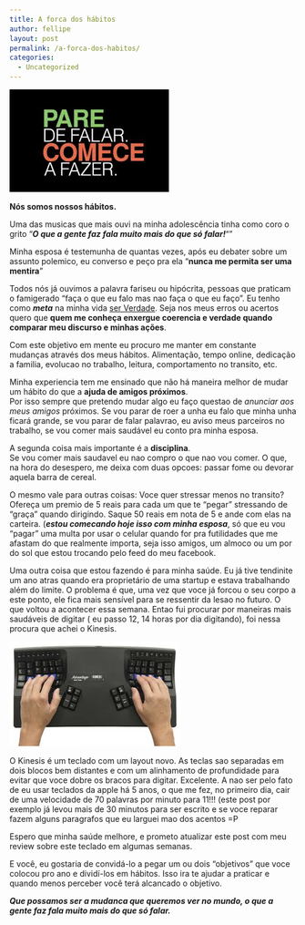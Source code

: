 ```yaml
---
title: A forca dos hábitos
author: fellipe
layout: post
permalink: /a-forca-dos-habitos/
categories:
  - Uncategorized
---
```

[<img class="size-full wp-image-135 aligncenter" alt="pare de falar" src="/img/posts//2014/02/pare-de-falar.jpg" width="280" height="180" />][1]

**Nós somos nossos hábitos.**

Uma das musicas que mais ouvi na minha adolescência tinha como coro o grito &#8220;***O que a gente faz fala muito mais do que só falar!***&#8220;&#8221;

Minha esposa é testemunha de quantas vezes, após eu debater sobre um assunto polemico, eu converso e peço pra ela &#8220;**nunca me permita ser uma mentira**&#8221;

Todos nós já ouvimos a palavra fariseu ou hipócrita, pessoas que praticam o famigerado &#8220;faça o que eu falo mas nao faça o que eu faço&#8221;. Eu tenho como ***meta*** na minha vida <span style="text-decoration: underline;">ser Verdade</span>. Seja nos meus erros ou acertos quero que **quem me conheça enxergue coerencia e verdade quando comparar meu discurso e minhas ações**.

Com este objetivo em mente eu procuro me manter em constante mudanças através dos meus hábitos. Alimentação, tempo online, dedicação a familia, evolucao no trabalho, leitura, comportamento no transito, etc.

Minha experiencia tem me ensinado que não há maneira melhor de mudar um hábito do que a **ajuda de amigos próximos**.  
Por isso sempre que pretendo mudar algo eu faço questao de *anunciar aos meus amigos* próximos. Se vou parar de roer a unha eu falo que minha unha ficará grande, se vou parar de falar palavrao, eu aviso meus parceiros no trabalho, se vou comer mais saudável eu conto pra minha esposa.

A segunda coisa mais importante é a **disciplina**.  
Se vou comer mais saudavel eu nao compro o que nao vou comer. O que, na hora do desespero, me deixa com duas opcoes: passar fome ou devorar aquela barra de cereal.

O mesmo vale para outras coisas: Voce quer stressar menos no transito? Ofereça um premio de 5 reais para cada um que te &#8220;pegar&#8221; stressando de &#8220;graça&#8221; quando dirigindo. Saque 50 reais em nota de 5 e ande com elas na carteira. (***estou comecando hoje isso com minha esposa***, só que eu vou &#8220;pagar&#8221; uma multa por usar o celular quando for pra futilidades que me afastam do que realmente importa, seja isso amigos, um almoco ou um por do sol que estou trocando pelo feed do meu facebook.

Uma outra coisa que estou fazendo é para minha saúde. Eu já tive tendinite um ano atras quando era proprietário de uma startup e estava trabalhando além do limite. O problema é que, uma vez que voce já forcou o seu corpo a este ponto, ele fica mais sensível para se ressentir da lesao no futuro. O que voltou a acontecer essa semana. Entao fui procurar por maneiras mais saudáveis de digitar ( eu passo 12, 14 horas por dia digitando), foi nessa procura que achei o Kinesis.

[<img class="size-medium wp-image-134 aligncenter" alt="kinesis_corporation_advantage_contoured_keyboard_p3_650x400" src="/img/posts//2014/02/kinesis_corporation_advantage_contoured_keyboard_p3_650x400-300x184.jpg" width="300" height="184" />][2]

O Kinesis é um teclado com um layout novo. As teclas sao separadas em dois blocos bem distantes e com um alinhamento de profundidade para evitar que voce dobre os bracos para digitar. Excelente. A nao ser pelo fato de eu usar teclados da apple há 5 anos, o que me fez, no primeiro dia, cair de uma velocidade de 70 palavras por minuto para 11!!! (este post por exemplo já levou mais de 30 minutos para ser escrito e se voce reparar fazem alguns paragrafos que eu larguei mao dos acentos =P

Espero que minha saúde melhore, e prometo atualizar este post com meu review sobre este teclado em algumas semanas.

E você, eu gostaria de convidá-lo a pegar um ou dois &#8220;objetivos&#8221; que voce colocou pro ano e dividí-los em hábitos. Isso ira te ajudar a praticar e quando menos perceber você terá alcancado o objetivo.

***Que possamos ser a mudanca que queremos ver no mundo, o que a gente faz fala muito mais do que só falar.***

 [1]: /img/posts//2014/02/pare-de-falar.jpg
 [2]: /img/posts//2014/02/kinesis_corporation_advantage_contoured_keyboard_p3_650x400.jpg